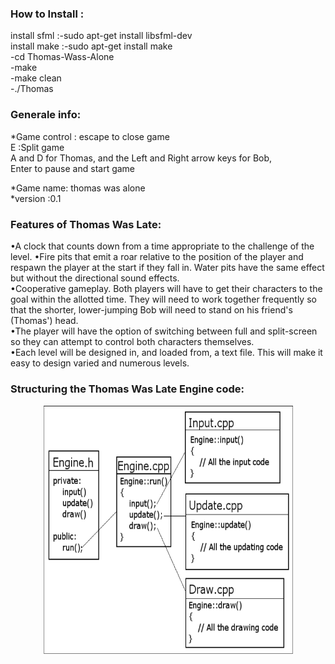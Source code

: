 <!--<p align="center">
    <img src="https://github.com/amaraoussama94/Zombie-Shooter/blob/main/game%200.2.png"  >  
</p>-->

<h3 align="left">How to Install : </h3> 

install sfml :-sudo apt-get install libsfml-dev</br>
install make :-sudo apt-get install  make</br>
              -cd Thomas-Wass-Alone </br>
              -make</br>
              -make clean</br>
              -./Thomas</br>


<h3 align="left">Generale info: </h3>    
*Game control :
escape to close  game</br>
E :Split game  </br>
A and D for Thomas, and the Left and Right arrow keys for Bob, </br>
Enter to pause and start game </br>

*Game name:   thomas was alone</br>
*version :0.1</br>

<h3 align="left">Features of Thomas Was Late:</h3>   
•A clock that counts down from a time appropriate to the challenge of
the level.
•Fire pits that emit a roar relative to the position of the player and respawn the player at the start if they fall in. Water pits have the same effect but
without the directional sound effects.</br>
•Cooperative gameplay. Both players will have to get their characters to the goal within the allotted time. They will need to work together frequently
so that the shorter, lower-jumping Bob will need to stand on his friend's (Thomas') head.</br>
•The player will have the option of switching between full and split-screen so they can attempt to control both characters themselves.</br>
•Each level will be designed in, and loaded from, a text file. This will make it easy to design varied and numerous levels.</br>

<h3 align="left">Structuring the Thomas Was Late Engine  code:</h3>   
<p align="center">
    <img src="https://github.com/amaraoussama94/Thomas-Wass-Alone/blob/main/UML%20Engine.png" width="400" height="400"/ >  
</p>
